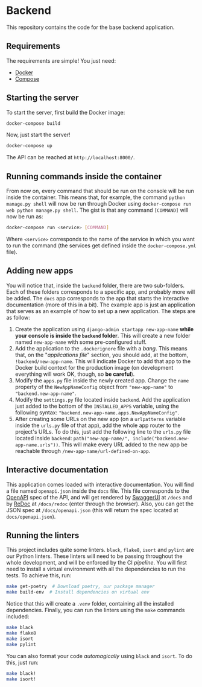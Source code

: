 # Backend

This repository contains the code for the base backend application.

## Requirements

The requirements are simple! You just need:

- [Docker](https://docs.docker.com/engine/install/)
- [Compose](https://docs.docker.com/compose/install/)

## Starting the server

To start the server, first build the Docker image:

```sh
docker-compose build
```

Now, just start the server!

```sh
docker-compose up
```

The API can be reached at `http://localhost:8000/`.

## Running commands inside the container

From now on, every command that should be run on the console will be run inside the container. This means that, for example, the command `python manage.py shell` will now be run through Docker using `docker-compose run web python manage.py shell`. The gist is that any command `[COMMAND]` will now be run as:

```sh
docker-compose run <service> [COMMAND]
```

Where `<service>` corresponds to the name of the service in which you want to run the command (the services get defined inside the `docker-compose.yml` file).

## Adding new apps

You will notice that, inside the `backend` folder, there are two sub-folders. Each of these folders corresponds to a specific app, and probably more will be added. The `docs` app corresponds to the app that starts the interactive documentation (more of this in a bit). The example app is just an application that serves as an example of how to set up a new application. The steps are as follow:

1. Create the application using `django-admin startapp new-app-name` **while your console is inside the `backend` folder**. This will create a new folder named `new-app-name` with some pre-configured stuff.
2. Add the application to the `.dockerignore` file with a _bang_. This means that, on the "_applications file_" section, you should add, at the bottom, `!backend/new-app-name`. This will indicate Docker to add that app to the Docker build context for the production image (on development everything will work OK, though, so **be careful**).
3. Modify the `apps.py` file inside the newly created app. Change the `name` property of the `NewAppNameConfig` object from `"new-app-name"` to `"backend.new-app-name"`.
4. Modify the `settings.py` file located inside `backend`. Add the application just added to the bottom of the `INSTALLED_APPS` variable, using the following syntax: `"backend.new-app-name.apps.NewAppNameConfig"`.
5. After creating some URLs on the new app (on a `urlpatterns` variable inside the `urls.py` file of that app), add the whole app router to the project's URLs. To do this, just add the following line to the `urls.py` file located inside `backend`: `path("new-app-name/", include("backend.new-app-name.urls"))`. This will make every URL added to the new app be reachable through `/new-app-name/url-defined-on-app`.

## Interactive documentation

This application comes loaded with interactive documentation. You will find a file named `openapi.json` inside the `docs` file. This file corresponds to the [OpenAPI](https://swagger.io/specification/) spec of the API, and will get rendered by [SwaggerUI](https://swagger.io/tools/swagger-ui/) at `/docs` and by [ReDoc](https://redoc.ly/redoc) at `/docs/redoc` (enter through the browser). Also, you can get the JSON spec at `/docs/openapi.json` (this will return the spec located at `docs/openapi.json`).

## Running the linters

This project includes quite some linters. `black`, `flake8`, `isort` and `pylint` are our Python linters. These linters will need to be passing throughout the whole development, and will be enforced by the CI _pipeline_. You will first need to install a virtual environment with all the dependencies to run the tests. To achieve this, run:

```sh
make get-poetry  # Download poetry, our package manager
make build-env  # Install dependencies on virtual env
```

Notice that this will create a `.venv` folder, containing all the installed dependencies. Finally, you can run the linters using the `make` commands included:

```sh
make black
make flake8
make isort
make pylint
```

You can also format your code _automagically_ using `black` and `isort`. To do this, just run:

```sh
make black!
make isort!
```
